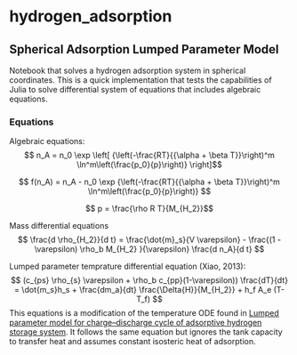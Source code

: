 # hydrogen_adsorption

## Spherical Adsorption Lumped Parameter Model
Notebook that solves a hydrogen adsorption system in spherical coordinates. This is a quick implementation that tests the capabilities of Julia to solve differential system of equations that includes algebraic equations. 

### Equations
Algebraic equations: $$ n_A = n_0 \exp \left[ {\left(-\frac{RT}{{\alpha + \beta T}}\right)^m \ln^m\left(\frac{p_0}{p}\right)} \right]$$

$$ f(n_A) =  n_A - n_0 \exp {\left(-\frac{RT}{{\alpha + \beta T}}\right)^m \ln^m\left(\frac{p_0}{p}\right)}  $$

$$ p = \frac{\rho R T}{M_{H_2}}$$

Mass differential equations 
$$
\frac{d \rho_{H_2}}{d t} = \frac{\dot{m}_s}{V \varepsilon} - \frac{(1 - \varepsilon) \rho_b M_{H_2} }{\varepsilon} \frac{d n_A}{d t}
$$

Lumped parameter temprature differential equation (Xiao, 2013):
$$ 
(c_{ps} \rho_{s} \varepsilon + \rho_b c_{pp}(1-\varepsilon)) \frac{dT}{dt} = \dot{m_s}h_s + \frac{dm_a}{dt} \frac{\Delta{H}}{M_{H_2}} + h_f A_e (T-T_f)
$$
This equations is a modification of the temperature ODE found in [Lumped parameter model for charge–discharge cycle of adsorptive
hydrogen storage system](https://doi.org/10.1016/j.ijheatmasstransfer.2013.04.029). It follows the same equation but ignores the tank capacity to transfer heat and assumes constant isosteric heat of adsorption.  
